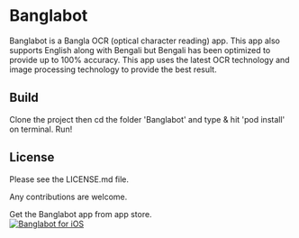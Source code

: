 # Banglabot
Banglabot is a Bangla OCR (optical character reading) app. This app also supports English along with Bengali but Bengali has been optimized to provide up to 100% accuracy. This app uses the latest OCR technology and image processing technology to provide the best result.

## Build
Clone the project then cd the folder 'Banglabot' and type & hit 'pod install' on terminal. Run!

## License
Please see the LICENSE.md file.

Any contributions are welcome.

Get the Banglabot app from app store.
<br>
[![Banglabot for iOS](https://developer.apple.com/app-store/marketing/guidelines/images/badge-download-on-the-app-store.svg)](https://apps.apple.com/us/app/banglabot/id1493366435)
